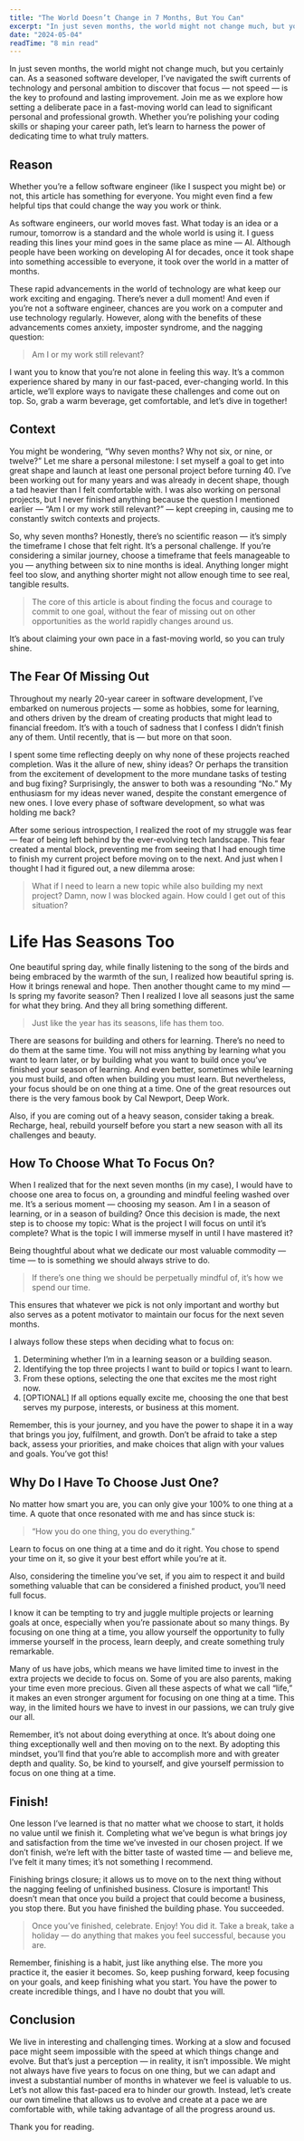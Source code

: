 ```yaml
---
title: "The World Doesn’t Change in 7 Months, But You Can"
excerpt: "In just seven months, the world might not change much, but you certainly can."
date: "2024-05-04"
readTime: "8 min read"
---
```


In just seven months, the world might not change much, but you certainly can. As a seasoned software developer, I’ve navigated the swift currents of technology and personal ambition to discover that focus — not speed — is the key to profound and lasting improvement. Join me as we explore how setting a deliberate pace in a fast-moving world can lead to significant personal and professional growth. Whether you’re polishing your coding skills or shaping your career path, let’s learn to harness the power of dedicating time to what truly matters.

## Reason

Whether you’re a fellow software engineer (like I suspect you might be) or not, this article has something for everyone. You might even find a few helpful tips that could change the way you work or think.

As software engineers, our world moves fast. What today is an idea or a rumour, tomorrow is a standard and the whole world is using it. I guess reading this lines your mind goes in the same place as mine — AI. Although people have been working on developing AI for decades, once it took shape into something accessible to everyone, it took over the world in a matter of months.

These rapid advancements in the world of technology are what keep our work exciting and engaging. There’s never a dull moment! And even if you’re not a software engineer, chances are you work on a computer and use technology regularly. However, along with the benefits of these advancements comes anxiety, imposter syndrome, and the nagging question:

> Am I or my work still relevant?

I want you to know that you’re not alone in feeling this way. It’s a common experience shared by many in our fast-paced, ever-changing world. In this article, we’ll explore ways to navigate these challenges and come out on top. So, grab a warm beverage, get comfortable, and let’s dive in together!

## Context

You might be wondering, “Why seven months? Why not six, or nine, or twelve?” Let me share a personal milestone: I set myself a goal to get into great shape and launch at least one personal project before turning 40. I’ve been working out for many years and was already in decent shape, though a tad heavier than I felt comfortable with. I was also working on personal projects, but I never finished anything because the question I mentioned earlier — “Am I or my work still relevant?” — kept creeping in, causing me to constantly switch contexts and projects.

So, why seven months? Honestly, there’s no scientific reason — it’s simply the timeframe I chose that felt right. It’s a personal challenge. If you’re considering a similar journey, choose a timeframe that feels manageable to you — anything between six to nine months is ideal. Anything longer might feel too slow, and anything shorter might not allow enough time to see real, tangible results.

> The core of this article is about finding the focus and courage to commit to one goal, without the fear of missing out on other opportunities as the world rapidly changes around us.

It’s about claiming your own pace in a fast-moving world, so you can truly shine.

## The Fear Of Missing Out

Throughout my nearly 20-year career in software development, I’ve embarked on numerous projects — some as hobbies, some for learning, and others driven by the dream of creating products that might lead to financial freedom. It’s with a touch of sadness that I confess I didn’t finish any of them. Until recently, that is — but more on that soon.

I spent some time reflecting deeply on why none of these projects reached completion. Was it the allure of new, shiny ideas? Or perhaps the transition from the excitement of development to the more mundane tasks of testing and bug fixing? Surprisingly, the answer to both was a resounding “No.” My enthusiasm for my ideas never waned, despite the constant emergence of new ones. I love every phase of software development, so what was holding me back?

After some serious introspection, I realized the root of my struggle was fear — fear of being left behind by the ever-evolving tech landscape. This fear created a mental block, preventing me from seeing that I had enough time to finish my current project before moving on to the next. And just when I thought I had it figured out, a new dilemma arose:

> What if I need to learn a new topic while also building my next project? Damn, now I was blocked again. How could I get out of this situation?

# Life Has Seasons Too

One beautiful spring day, while finally listening to the song of the birds and being embraced by the warmth of the sun, I realized how beautiful spring is. How it brings renewal and hope. Then another thought came to my mind — Is spring my favorite season? Then I realized I love all seasons just the same for what they bring. And they all bring something different.

> Just like the year has its seasons, life has them too.

There are seasons for building and others for learning. There’s no need to do them at the same time. You will not miss anything by learning what you want to learn later, or by building what you want to build once you’ve finished your season of learning. And even better, sometimes while learning you must build, and often when building you must learn. But nevertheless, your focus should be on one thing at a time. One of the great resources out there is the very famous book by Cal Newport, Deep Work.

Also, if you are coming out of a heavy season, consider taking a break. Recharge, heal, rebuild yourself before you start a new season with all its challenges and beauty.

## How To Choose What To Focus On?

When I realized that for the next seven months (in my case), I would have to choose one area to focus on, a grounding and mindful feeling washed over me. It’s a serious moment — choosing my season. Am I in a season of learning, or in a season of building? Once this decision is made, the next step is to choose my topic: What is the project I will focus on until it’s complete? What is the topic I will immerse myself in until I have mastered it?

Being thoughtful about what we dedicate our most valuable commodity — time — to is something we should always strive to do.

> If there’s one thing we should be perpetually mindful of, it’s how we spend our time.

This ensures that whatever we pick is not only important and worthy but also serves as a potent motivator to maintain our focus for the next seven months.

I always follow these steps when deciding what to focus on:

1. Determining whether I’m in a learning season or a building season.
2. Identifying the top three projects I want to build or topics I want to learn.
3. From these options, selecting the one that excites me the most right now.
4. [OPTIONAL] If all options equally excite me, choosing the one that best serves my purpose, interests, or business at this moment.

Remember, this is your journey, and you have the power to shape it in a way that brings you joy, fulfilment, and growth. Don’t be afraid to take a step back, assess your priorities, and make choices that align with your values and goals. You’ve got this!

## Why Do I Have To Choose Just One?

No matter how smart you are, you can only give your 100% to one thing at a time. A quote that once resonated with me and has since stuck is:

> “How you do one thing, you do everything.”

Learn to focus on one thing at a time and do it right. You chose to spend your time on it, so give it your best effort while you’re at it.

Also, considering the timeline you’ve set, if you aim to respect it and build something valuable that can be considered a finished product, you’ll need full focus.

I know it can be tempting to try and juggle multiple projects or learning goals at once, especially when you’re passionate about so many things. By focusing on one thing at a time, you allow yourself the opportunity to fully immerse yourself in the process, learn deeply, and create something truly remarkable.

Many of us have jobs, which means we have limited time to invest in the extra projects we decide to focus on. Some of you are also parents, making your time even more precious. Given all these aspects of what we call “life,” it makes an even stronger argument for focusing on one thing at a time. This way, in the limited hours we have to invest in our passions, we can truly give our all.

Remember, it’s not about doing everything at once. It’s about doing one thing exceptionally well and then moving on to the next. By adopting this mindset, you’ll find that you’re able to accomplish more and with greater depth and quality. So, be kind to yourself, and give yourself permission to focus on one thing at a time.

## Finish!

One lesson I’ve learned is that no matter what we choose to start, it holds no value until we finish it. Completing what we’ve begun is what brings joy and satisfaction from the time we’ve invested in our chosen project. If we don’t finish, we’re left with the bitter taste of wasted time — and believe me, I’ve felt it many times; it’s not something I recommend.

Finishing brings closure; it allows us to move on to the next thing without the nagging feeling of unfinished business. Closure is important! This doesn’t mean that once you build a project that could become a business, you stop there. But you have finished the building phase. You succeeded.

> Once you’ve finished, celebrate. Enjoy! You did it. Take a break, take a holiday — do anything that makes you feel successful, because you are.

Remember, finishing is a habit, just like anything else. The more you practice it, the easier it becomes. So, keep pushing forward, keep focusing on your goals, and keep finishing what you start. You have the power to create incredible things, and I have no doubt that you will.

## Conclusion

We live in interesting and challenging times. Working at a slow and focused pace might seem impossible with the speed at which things change and evolve. But that’s just a perception — in reality, it isn’t impossible. We might not always have five years to focus on one thing, but we can adapt and invest a substantial number of months in whatever we feel is valuable to us. Let’s not allow this fast-paced era to hinder our growth. Instead, let’s create our own timeline that allows us to evolve and create at a pace we are comfortable with, while taking advantage of all the progress around us.

Thank you for reading.



